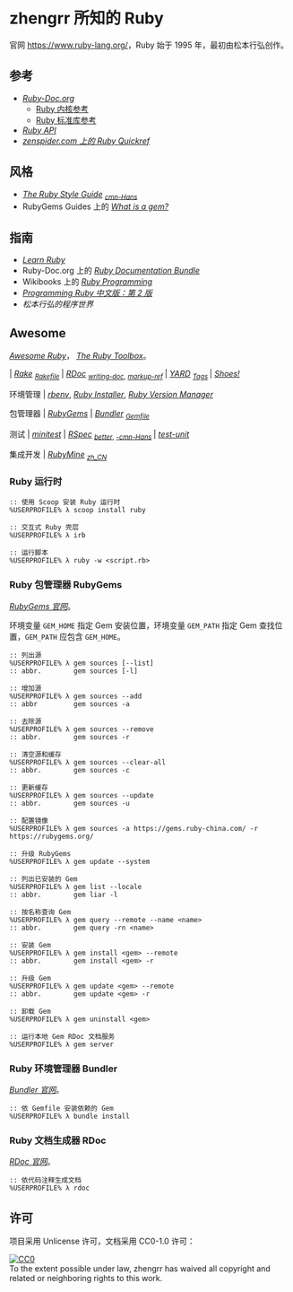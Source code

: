 # zhengrr 所知的 Ruby

官网 <https://www.ruby-lang.org/>，Ruby 始于 1995 年，最初由松本行弘创作。

## 参考

*   [*Ruby-Doc.org*](https://ruby-doc.org/)
    *   [Ruby 内核参考](https://ruby-doc.org/core/)
    *   [Ruby 标准库参考](https://ruby-doc.org/stdlib/)
*   [*Ruby API*](https://rubyapi.org/)
*   [*zenspider.com 上的 Ruby Quickref*](http://zenspider.com/ruby/quickref.html)

## 风格

*   [*The Ruby Style Guide*](https://rubystyle.guide/) <sub>
        [*cmn-Hans*](https://github.com/JuanitoFatas/ruby-style-guide/blob/master/README-zhCN.md) </sub>
*   RubyGems Guides 上的 [*What is a gem?*](https://guides.rubygems.org/what-is-a-gem/)

## 指南

*   [*Learn Ruby*](http://rubylearning.com/)
*   Ruby-Doc.org 上的 [*Ruby Documentation Bundle*](https://ruby-doc.org/docs/ruby-doc-bundle/)
*   Wikibooks 上的 [*Ruby Programming*](https://wikibooks.org/wiki/Ruby_Programming)
*   [*Programming Ruby 中文版：第 2 版*](http://zbgb.org/278/ZdocDetail3691109.htm "ISBN 978-7-121-03815-0")
*   *松本行弘的程序世界*

## Awesome

[*Awesome Ruby*](https://awesome-ruby.com/)，
[*The Ruby Toolbox*](https://www.ruby-toolbox.com/)。

| [*Rake*](https://ruby.github.io/rake/) <sub>
      [*Rakefile*](https://ruby.github.io/rake/doc/rakefile_rdoc.html) </sub>
| [*RDoc*](https://ruby.github.io/rdoc/) <sub>
      [*writing-doc*](https://ruby.github.io/rdoc/README_rdoc.html#label-Writing+Documentation),
      [*markup-ref*](https://ruby.github.io/rdoc/RDoc/Markup.html#class-RDoc::Markup-label-RDoc+Markup+Reference) </sub>
| [*YARD*](https://yardoc.org/) <sub>
      [*Tags*](https://rubydoc.info/gems/yard/file/docs/Tags.md) </sub>
| [*Shoes!*](http://shoesrb.com/)

环境管理
| [*rbenv*](https://github.com/rbenv/rbenv),
  [*Ruby Installer*](https://rubyinstaller.org/),
  [*Ruby Version Manager*](https://rvm.io/)

包管理器
| [*RubyGems*](https://rubygems.org/)
| [*Bundler*](https://bundler.io/) <sub>
      [*Gemfile*](https://bundler.io/man/gemfile.5.html) </sub>

测试
| [*minitest*](https://github.com/seattlerb/minitest)
| [*RSpec*](https://rspec.info/) <sub>
      [*better*](http://www.betterspecs.org/),
      [*-cmn-Hans*](http://www.betterspecs.org/zh_cn/) </sub>
| [*test-unit*](https://test-unit.github.io/)

集成开发
| [*RubyMine*](https://jetbrains.com/ruby/) <sub>
      [*zh_CN*](https://github.com/pingfangx/jetbrains-in-chinese/tree/master/RubyMine) </sub>

### Ruby 运行时

```cmder
:: 使用 Scoop 安装 Ruby 运行时
%USERPROFILE% λ scoop install ruby

:: 交互式 Ruby 壳层
%USERPROFILE% λ irb

:: 运行脚本
%USERPROFILE% λ ruby -w <script.rb>
```

### Ruby 包管理器 RubyGems

[*RubyGems 官网*](https://rubygems.org/)。

环境变量 `GEM_HOME` 指定 Gem 安装位置，环境变量 `GEM_PATH` 指定 Gem 查找位置，`GEM_PATH` 应包含 `GEM_HOME`。

```cmder
:: 列出源
%USERPROFILE% λ gem sources [--list]
:: abbr.        gem sources [-l]

:: 增加源
%USERPROFILE% λ gem sources --add
:: abbr         gem sources -a

:: 去除源
%USERPROFILE% λ gem sources --remove
:: abbr.        gem sources -r

:: 清空源和缓存
%USERPROFILE% λ gem sources --clear-all
:: abbr.        gem sources -c

:: 更新缓存
%USERPROFILE% λ gem sources --update
:: abbr.        gem sources -u

:: 配置镜像
%USERPROFILE% λ gem sources -a https://gems.ruby-china.com/ -r https://rubygems.org/

:: 升级 RubyGems
%USERPROFILE% λ gem update --system

:: 列出已安装的 Gem
%USERPROFILE% λ gem list --locale
:: abbr.        gem liar -l

:: 按名称查询 Gem
%USERPROFILE% λ gem query --remote --name <name>
:: abbr.        gem query -rn <name>

:: 安装 Gem
%USERPROFILE% λ gem install <gem> --remote
:: abbr.        gem install <gem> -r

:: 升级 Gem
%USERPROFILE% λ gem update <gem> --remote
:: abbr.        gem update <gem> -r

:: 卸载 Gem
%USERPROFILE% λ gem uninstall <gem>

:: 运行本地 Gem RDoc 文档服务
%USERPROFILE% λ gem server
```

### Ruby 环境管理器 Bundler

[*Bundler 官网*](https://bundler.io/)。

```cmder
:: 依 Gemfile 安装依赖的 Gem
%USERPROFILE% λ bundle install
```

### Ruby 文档生成器 RDoc

[*RDoc 官网*](https://github.com/ruby/rdoc)。

```cmder
:: 依代码注释生成文档
%USERPROFILE% λ rdoc
```

## 许可

项目采用 Unlicense 许可，文档采用 CC0-1.0 许可：

<p xmlns:dct="https://purl.org/dc/terms/">
  <a rel="license"
     href="https://creativecommons.org/publicdomain/zero/1.0/">
    <img src="https://licensebuttons.net/p/zero/1.0/88x31.png" style="border-style: none;" alt="CC0" />
  </a>
  <br />
  To the extent possible under law,
  <span resource="[_:publisher]" rel="dct:publisher">
    <span property="dct:title">zhengrr</span></span>
  has waived all copyright and related or neighboring rights to this work.
</p>
